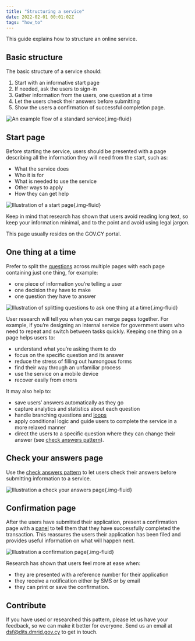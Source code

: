 ```yaml
---
title: "Structuring a service"
date: 2022-02-01 00:01:02Z
tags: "how_to"
---
```

This guide explains how to structure an online service. 

## Basic structure 

The basic structure of a service should: 
1. Start with an informative start page 
2. If needed, ask the users to sign-in
3. Gather information from the users, one question at a time 
4. Let the users check their answers before submitting 
5. Show the users a confirmation of successful completion page.

![An example flow of a standard service](../../img/example_flow_of_a_standard_service.png){.img-fluid}

## Start page
Before starting the service, users should be presented with a page describing all the information they will need from the start, such as:
- What the service does 
- Who it is for 
- What is needed to use the service 
- Other ways to apply 
- How they can get help

![Illustration of a start page](../../img/illustration_start_page.png){.img-fluid}

Keep in mind that research has shown that users avoid reading long text, so keep your information minimal, and to the point and avoid using legal jargon. 

This page usually resides on the GOV.CY portal.  

## One thing at a time

Prefer to split the [questions](../question_pages) across multiple pages with each page containing just one thing, for example:
- one piece of information you’re telling a user
- one decision they have to make
- one question they have to answer

![Illustration of splitting questions to ask one thing at a time](../../img/one-thing-at-a-time.png){.img-fluid}

User research will tell you when you can merge pages together. For example, if you’re designing an internal service for government users who need to repeat and switch between tasks quickly.
Keeping one thing on a page helps users to:
- understand what you’re asking them to do
- focus on the specific question and its answer
- reduce the stress of filling out humongous forms
- find their way through an unfamiliar process
- use the service on a mobile device
- recover easily from errors

It may also help to:
- save users’ answers automatically as they go
- capture analytics and statistics about each question
- handle branching questions and [loops](../multiple_things)
- apply conditional logic and guide users to complete the service in a more relaxed manner
- direct the users to a specific question where they can change their answer (see [check answers pattern](../check_answers)).

## Check your answers page
Use the [check answers pattern](../check_answers) to let users check their answers before submitting information to a service.

![Illustration a check your answers page](../../img/illustration_check_answers.png){.img-fluid}

## Confirmation page
After the users have submitted their application, present a confirmation page with a [panel](../../components/panel) to tell them that they have successfully completed the transaction. This reassures the users their application has been filed and provides useful information on what will happen next. 

![Illustration a confirmation page](../../img/illustration_confirmation_page.png){.img-fluid}

Research has shown that users feel more at ease when:
- they are presented with a reference number for their application 
- they receive a notification either by SMS or by email 
- they can print or save the confirmation.

## Contribute
If you have used or researched this pattern, please let us have your feedback, so we can make it better for everyone. Send us an email at <a href="mailto:dsf@dits.dmrid.gov.cy" target="_blank">dsf@dits.dmrid.gov.cy</a> to get in touch. 

